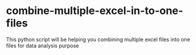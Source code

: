 # combine-multiple-excel-in-to-one-files
This python script will be helping you combining multiple excel files into one files for data analysis purpose
